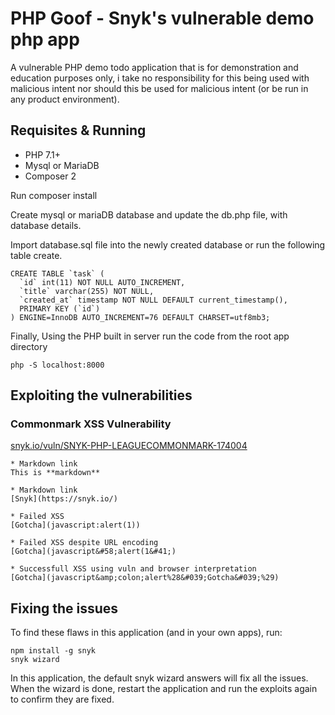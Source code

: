 # PHP Goof - Snyk's vulnerable demo php app

A vulnerable PHP demo todo application that is for demonstration and education purposes only, i take no responsibility for this being used with malicious intent nor should this be used for malicious intent (or be run in any product environment).

## Requisites & Running 

- PHP 7.1+
- Mysql or MariaDB 
- Composer 2

Run composer install

Create mysql or mariaDB database and update the db.php file, with database details. 

Import database.sql file into the newly created database or run the following table create.

```
CREATE TABLE `task` (
  `id` int(11) NOT NULL AUTO_INCREMENT,
  `title` varchar(255) NOT NULL,
  `created_at` timestamp NOT NULL DEFAULT current_timestamp(),
  PRIMARY KEY (`id`)
) ENGINE=InnoDB AUTO_INCREMENT=76 DEFAULT CHARSET=utf8mb3;
```

Finally, Using the PHP built in server run the code from the root app directory

```
php -S localhost:8000
```

## Exploiting the vulnerabilities

### Commonmark XSS Vulnerability

[snyk.io/vuln/SNYK-PHP-LEAGUECOMMONMARK-174004](https://snyk.io/vuln/SNYK-PHP-LEAGUECOMMONMARK-174004)

```
* Markdown link
This is **markdown**

* Markdown link
[Snyk](https://snyk.io/)

* Failed XSS
[Gotcha](javascript:alert(1))

* Failed XSS despite URL encoding
[Gotcha](javascript&#58;alert(1&#41;)

* Successfull XSS using vuln and browser interpretation 
[Gotcha](javascript&amp;colon;alert%28&#039;Gotcha&#039;%29)
```

## Fixing the issues
To find these flaws in this application (and in your own apps), run:

```
npm install -g snyk
snyk wizard
```

In this application, the default snyk wizard answers will fix all the issues. When the wizard is done, restart the application and run the exploits again to confirm they are fixed.